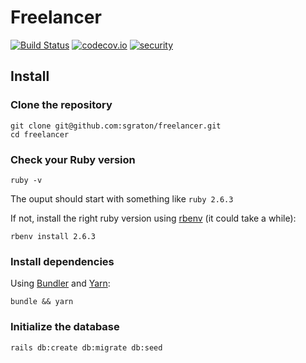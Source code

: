 # Freelancer

[![Build Status](https://travis-ci.org/sgraton/freelancer.svg?branch=master)](https://travis-ci.org/sgraton/freelancer)
[![codecov.io](https://codecov.io/github/sgraton/freelancer/coverage.svg?branch=master)](https://codecov.io/github/sgraton/freelancer?branch=master)
[![security](https://hakiri.io/github/sgraton/freelancer/master.svg)](https://hakiri.io/github/sgraton/freelancer/master)

## Install

### Clone the repository

```shell
git clone git@github.com:sgraton/freelancer.git
cd freelancer
```

### Check your Ruby version

```shell
ruby -v
```

The ouput should start with something like `ruby 2.6.3`

If not, install the right ruby version using [rbenv](https://github.com/rbenv/rbenv) (it could take a while):

```shell
rbenv install 2.6.3
```

### Install dependencies

Using [Bundler](https://github.com/bundler/bundler) and [Yarn](https://github.com/yarnpkg/yarn):

```shell
bundle && yarn
```

### Initialize the database

```shell
rails db:create db:migrate db:seed
```